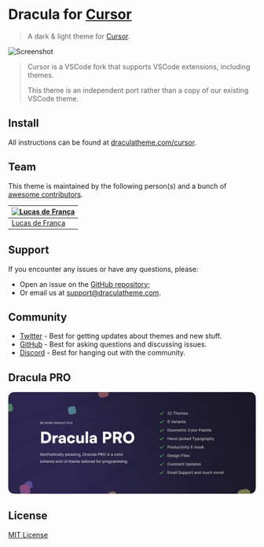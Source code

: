 # Dracula for [Cursor](https://cursor.com)

> A dark & light theme for [Cursor](https://cursor.com).

![Screenshot](https://github.com/dracula/cursor/blob/main/screenshot.png)

> Cursor is a VSCode fork that supports VSCode extensions, including themes.
>
> This theme is an independent port rather than a copy of our existing VSCode theme.

## Install

All instructions can be found at [draculatheme.com/cursor](https://draculatheme.com/cursor).

## Team

This theme is maintained by the following person(s) and a bunch of [awesome contributors](https://github.com/dracula/cursor/graphs/contributors).

| [![Lucas de França](https://github.com/luxonauta.png?size=100)](https://github.com/luxonauta) |
| --------------------------------------------------------------------------------------------- |
| [Lucas de França](https://github.com/luxonauta)                                               |

## Support

If you encounter any issues or have any questions, please:

- Open an issue on the [GitHub repository](https://github.com/dracula/cursor/issues);
- Or email us at [support@draculatheme.com](mailto:support@draculatheme.com).

## Community

- [Twitter](https://twitter.com/draculatheme) - Best for getting updates about themes and new stuff.
- [GitHub](https://github.com/dracula/dracula-theme/discussions) - Best for asking questions and discussing issues.
- [Discord](https://draculatheme.com/discord-invite) - Best for hanging out with the community.

## Dracula PRO

[![Dracula PRO](https://github.com/dracula/cursor/blob/main/dev/assets/dracula-pro.png)](https://draculatheme.com/pro)

## License

[MIT License](./LICENSE)